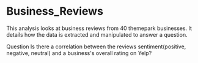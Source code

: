 # Business_Reviews

This analysis looks at business reviews from 40 themepark businesses. 
It details how the data is extracted and manipulated to answer a question.

Question
Is there a correlation between the reviews sentiment(positive, negative, neutral) and a business's overall rating on Yelp?

